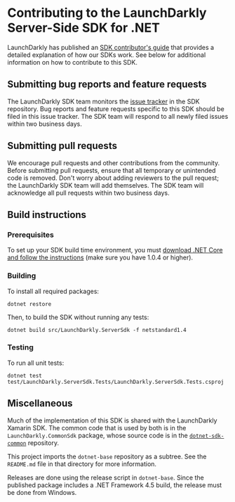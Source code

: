 # Contributing to the LaunchDarkly Server-Side SDK for .NET

LaunchDarkly has published an [SDK contributor's guide](https://docs.launchdarkly.com/docs/sdk-contributors-guide) that provides a detailed explanation of how our SDKs work. See below for additional information on how to contribute to this SDK.

## Submitting bug reports and feature requests

The LaunchDarkly SDK team monitors the [issue tracker](https://github.com/launchdarkly/dotnet-server-sdk/issues) in the SDK repository. Bug reports and feature requests specific to this SDK should be filed in this issue tracker. The SDK team will respond to all newly filed issues within two business days.
 
## Submitting pull requests
 
We encourage pull requests and other contributions from the community. Before submitting pull requests, ensure that all temporary or unintended code is removed. Don't worry about adding reviewers to the pull request; the LaunchDarkly SDK team will add themselves. The SDK team will acknowledge all pull requests within two business days.
 
## Build instructions
 
### Prerequisites

To set up your SDK build time environment, you must [download .NET Core and follow the instructions](https://dotnet.microsoft.com/download) (make sure you have 1.0.4 or higher).
 
### Building
 
To install all required packages:

```
dotnet restore
```

Then, to build the SDK without running any tests:

```
dotnet build src/LaunchDarkly.ServerSdk -f netstandard1.4
```
 
### Testing
 
To run all unit tests:

```
dotnet test test/LaunchDarkly.ServerSdk.Tests/LaunchDarkly.ServerSdk.Tests.csproj
```

## Miscellaneous

Much of the implementation of this SDK is shared with the LaunchDarkly Xamarin SDK. The common code that is used by both is in the `LaunchDarkly.CommonSdk` package, whose source code is in the [`dotnet-sdk-common`](https://github.com/launchdarkly/dotnet-sdk-common) repository.

This project imports the `dotnet-base` repository as a subtree. See the `README.md` file in that directory for more information.

Releases are done using the release script in `dotnet-base`. Since the published package includes a .NET Framework 4.5 build, the release must be done from Windows.
